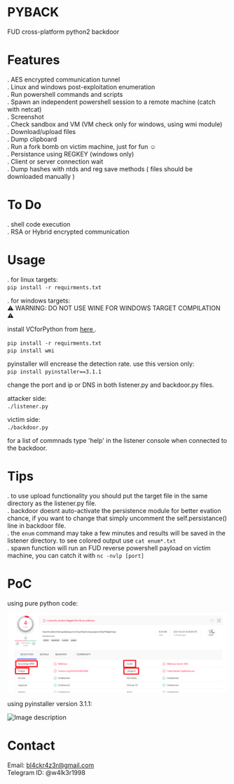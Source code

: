 # PYBACK  
FUD cross-platform python2 backdoor  

# Features  
.  AES encrypted communication tunnel  
.  Linux and windows post-exploitation enumeration  
.  Run powershell commands and scripts  
.  Spawn an independent powershell session to a remote machine (catch with netcat)  
.  Screenshot  
.  Check sandbox and VM (VM check only for windows, using wmi module)  
.  Download/upload files  
.  Dump clipboard  
.  Run a fork bomb on victim machine, just for fun :relaxed:  
.  Persistance using REGKEY (windows only)  
.  Client or server connection wait   
.  Dump hashes with ntds and reg save methods ( files should be downloaded manually ) 

# To Do  
. shell code execution  
. RSA or Hybrid encrypted communication  

# Usage  
. for linux targets:  
`pip install -r requirments.txt`  

. for windows targets:   
:warning: WARNING: DO NOT USE WINE FOR WINDOWS TARGET COMPILATION :warning:  

install VCforPython from <a href="https://www.microsoft.com/en-us/download/details.aspx?id=44266"> here </a>.  

`pip install -r requirments.txt`  
`pip install wmi`  
 
pyinstaller will encrease the detection rate. use this version only:   
`pip install pyinstaller==3.1.1`  

change the port and ip or DNS in both listener.py and backdoor.py files.  

attacker side:  
`./listener.py`  

victim side:  
`./backdoor.py`  

for a list of commnads type 'help' in the listener console when connected to the backdoor.   


# Tips  
. to use upload functionality you should put the target file in the same directory as the listener.py file.   
. backdoor doesnt auto-activate the persistence module for better evation chance, if you want to change that simply uncomment the self.persistance() line in backdoor file.  
. the `enum` command may take a few minutes and results will be saved in the listener directory. to see colored output use `cat enum*.txt`  
. spawn function will run an FUD reverse powershell payload on victim machine, you can catch it with `nc -nvlp [port]`  


# PoC  
  using pure python code:  
   
![Image description](https://github.com/7h3w4lk3r/pyback/blob/master/poc.png)  
  
  using pyinstaller version 3.1.1:  

![Image description](https://github.com/7h3w4lk3r/pyback/blob/master/image.png) 

  
# Contact  
Email: bl4ckr4z3r@gmail.com  
Telegram ID: @w4lk3r1998

